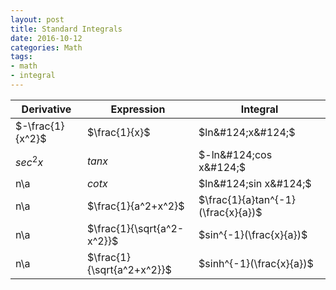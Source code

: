 ```yaml
---
layout: post
title: Standard Integrals
date: 2016-10-12
categories: Math
tags: 
- math
- integral
---
```


| Derivative  | Expression | Integral |
| ----------- | ---------- | -------- |
| $-\frac{1}{x^2}$ | $\frac{1}{x}$ | $ln&#124;x&#124;$ |
| $sec^2x$ | $tan x$ | $-ln&#124;cos x&#124;$ |
| n\a | $cot x$ | $ln&#124;sin x&#124;$|
| n\a | $\frac{1}{a^2+x^2}$ | $\frac{1}{a}tan^{-1}(\frac{x}{a})$ |
| n\a | $\frac{1}{\sqrt{a^2-x^2}}$ | $sin^{-1}(\frac{x}{a})$ |
| n\a | $\frac{1}{\sqrt{a^2+x^2}}$ | $sinh^{-1}(\frac{x}{a})$ |